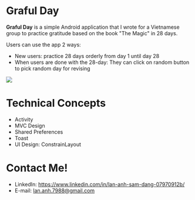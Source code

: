 # Graful Day

**Graful Day** is a simple Android application that I wrote for a Vietnamese group to practice gratitude based on the book "The Magic" in 28 days.

Users can use the app 2 ways:
* New users: practice 28 days orderly from day 1 until day 28
* When users are done with the 28-day: They can click on random button to pick random day for revising 
<img src="https://user-images.githubusercontent.com/90428483/153096455-f015b1ca-8d66-4510-996d-9ef69358d7c1.png">

# Technical Concepts

  * Activity 
  * MVC Design
  * Shared Preferences
  * Toast
  * UI Design: ConstrainLayout

# Contact Me!

  * LinkedIn: https://www.linkedin.com/in/lan-anh-sam-dang-07970912b/
  * E-mail: lan.anh.7988@gmail.com

